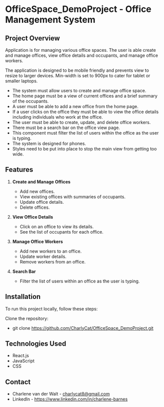 # OfficeSpace_DemoProject - Office Management System

## Project Overview
Application is for managing various office spaces.
The user is able create and manage offices, view office details and occupants, and manage office workers. 

The application is designed to be mobile friendly and prevents view to resize to larger devices.
Min-width is set to 900px to cater for tablet or smaller laptops.

- The system must allow users to create and manage office space.
- The home page must be a view of current offices and a brief summary of the occupants.
- A user must be able to add a new office from the home page.
- If a user clicks on the office they must be able to view the office details including individuals who work at the office.
- The user must be able to create, update, and delete office workers.
- There must be a search bar on the office view page.
- This component must filter the list of users within the office as the user is typing.
- The system is designed for phones.
- Styles need to be put into place to stop the main view from getting too wide.

## Features
1. **Create and Manage Offices**
   - Add new offices.
   - View existing offices with summaries of occupants.
   - Update office details.
   - Delete offices.

2. **View Office Details**
   - Click on an office to view its details.
   - See the list of occupants for each office.

3. **Manage Office Workers**
   - Add new workers to an office.
   - Update worker details.
   - Remove workers from an office.

4. **Search Bar**
   - Filter the list of users within an office as the user is typing.

## Installation
To run this project locally, follow these steps:

Clone the repository:
   - git clone https://github.com/CharlyCat/OfficeSpace_DemoProject.git

## Technologies Used
- React.js
- JavaScript
- CSS

## Contact
- Charlene van der Walt - charlycat8@gmail.com
- LinkedIn - https://www.linkedin.com/in/charlene-barnes
